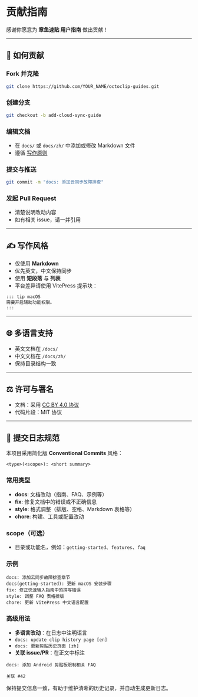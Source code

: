 # 贡献指南

感谢你愿意为 **章鱼速贴 用户指南** 做出贡献！

---

## 📌 如何贡献

### Fork 并克隆

 ```bash
 git clone https://github.com/YOUR_NAME/octoclip-guides.git
 ```

### 创建分支

 ```bash
 git checkout -b add-cloud-sync-guide
 ```

### 编辑文档

- 在 `docs/` 或 `docs/zh/` 中添加或修改 Markdown 文件
- 遵循 [写作原则](README.zh.md#✍️-写作原则)

### 提交与推送

 ```bash
 git commit -m "docs: 添加云同步故障排查"
 ```

### 发起 Pull Request

- 清楚说明改动内容
- 如有相关 issue，请一并引用

---

## ✍️ 写作风格

- 仅使用 **Markdown**
- 优先英文，中文保持同步
- 使用 **短段落** 与 **列表**
- 平台差异请使用 VitePress 提示块：

```md
::: tip macOS
需要开启辅助功能权限。
:::
```

---

## 🌐 多语言支持

- 英文文档在 `/docs/`
- 中文文档在 `/docs/zh/`
- 保持目录结构一致

---

## ⚖️ 许可与署名

- 文档：采用 [CC BY 4.0 协议](https://creativecommons.org/licenses/by/4.0/deed.zh)
- 代码片段：MIT 协议

---

## 📝 提交日志规范

本项目采用简化版 **Conventional Commits** 风格：

```plaintext
<type>(<scope>): <short summary>
```

### 常用类型

- **docs**: 文档改动（指南、FAQ、示例等）
- **fix**: 修复文档中的错误或不正确信息
- **style**: 格式调整（排版、空格、Markdown 表格等）
- **chore**: 构建、工具或配置改动

### scope（可选）

- 目录或功能名，例如：`getting-started`、`features`、`faq`

### 示例

```plaintext
docs: 添加云同步故障排查章节
docs(getting-started): 更新 macOS 安装步骤
fix: 修正快速输入指南中的拼写错误
style: 调整 FAQ 表格排版
chore: 更新 VitePress 中文语言配置
```

### 高级用法

- **多语言改动**：在日志中注明语言
- `docs: update clip history page [en]`
- `docs: 更新剪贴历史页面 [zh]`
- **关联 issue/PR**：在正文中标注

```plaintext
docs: 添加 Android 剪贴板限制相关 FAQ

关联 #42
```

保持提交信息一致，有助于维护清晰的历史记录，并自动生成更新日志。
